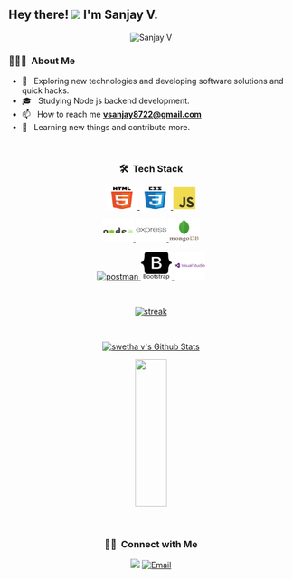 <h2> Hey there! <img src="https://raw.githubusercontent.com/MartinHeinz/MartinHeinz/master/wave.gif" width="30px"> I'm Sanjay V.</h2>
<p align="center">
<img align="center" src="https://www.careerguide.com/career/wp-content/uploads/2020/03/giphy-7.gif" width="100%" alt="Sanjay V"  height="250px" />
 </p>
<h3> 👨🏻‍💻 &nbsp;About Me </h3>

- 🤔 &nbsp; Exploring new technologies and developing software solutions and quick hacks.
- 🎓 &nbsp; Studying Node js backend development.
- 📫 &nbsp; How to reach me **vsanjay8722@gmail.com**
- 🌱 &nbsp; Learning new things and contribute more.
 <br/>
 
<h3 align="center">🛠 &nbsp;Tech Stack</h3>
<p align="center">
   <a href="https://www.w3.org/html/" target="_blank"> <img src="https://raw.githubusercontent.com/devicons/devicon/master/icons/html5/html5-original-wordmark.svg" alt="html5" width="55" height="40"/> </a>
  <a href="https://www.w3schools.com/css/" target="_blank"> <img src="https://raw.githubusercontent.com/devicons/devicon/master/icons/css3/css3-original-wordmark.svg" alt="css3" width="55" height="40"/> </a>
  <a href="https://developer.mozilla.org/en-US/docs/Web/JavaScript" target="_blank"> <img src="https://raw.githubusercontent.com/devicons/devicon/master/icons/javascript/javascript-original.svg" alt="javascript" width="40" height="40"/> </a> 
  </p>
 <p align="center">
  <a href="https://nodejs.org" target="_blank"> <img src="https://raw.githubusercontent.com/devicons/devicon/master/icons/nodejs/nodejs-original-wordmark.svg" alt="nodejs" width="55" height="40"/> </a> 
 <a href="https://expressjs.com" target="_blank"> <img src="https://raw.githubusercontent.com/devicons/devicon/master/icons/express/express-original-wordmark.svg" alt="expressjs" width="55" height="40"/> </a> 
  <a href="https://www.mongodb.com/" target="_blank"> <img src="https://raw.githubusercontent.com/devicons/devicon/master/icons/mongodb/mongodb-original-wordmark.svg" alt="mongodb" width="55" height="40"/> </a> 
   </p>
     <p align="center">
 <a href="https://postman.com" target="_blank"> <img src="https://www.vectorlogo.zone/logos/getpostman/getpostman-icon.svg" alt="postman" width="55" height="50"/> </a> 
 <a href="https://getbootstrap.com" target="_blank"> <img src="https://raw.githubusercontent.com/devicons/devicon/master/icons/bootstrap/bootstrap-plain-wordmark.svg" alt="bootstrap" width="55" height="50"/> </a>
  <a href="https://getbootstrap.com" target="_blank"> <img src="https://raw.githubusercontent.com/devicons/devicon/master/icons/visualstudio/visualstudio-plain-wordmark.svg" alt="bootstrap" width="55" height="50"/> </a>
 </p>

 
<br/>

<p align="center">
    <a href="https://github.com/swethav08711/github-readme-streak-stats">
        <img title=":fire: Get streak stats for your profile at git.io/streak-stats" alt="streak" src="https://github-readme-streak-stats.herokuapp.com/?user=Vsanjay021&theme=black-ice&hide_border=true&stroke=0000&background=060A0CD0"/>
    </a>
</p>

<br/>
 <p align="center">
    <a href="https://github.com/swethav08711/github-readme-stats"><img alt="swetha v's Github Stats" src="https://github-readme-stats.vercel.app/api?username=Vsanjay021&show_icons=true&count_private=true&theme=react&hide_border=true&bg_color=0D1117" /></a>
    </p>
<p align="center">
    <img src="https://github-readme-stats.vercel.app/api/top-langs/?username=Vsanjay021&theme=react&hide_border=true&bg_color=0D1117" height="260px" width="33.25%"/>
    </p>
<br/>
<p align="center" width="100%" margin="auto">
<h3 align="center"> 🤝🏻 &nbsp;Connect with Me </h3>
<p align="center">
<a href="https://www.linkedin.com/in/sanjay-v-36aa761b1/"><img src="https://img.shields.io/badge/LinkedIn-Sanjay%20V-blue?style=flat-square&logo=linkedin"></a>
<a href="mailto:vsanjay8722@gmail.com"><img alt="Email" src="https://img.shields.io/badge/Email-vsanjay8722@gmail.com-blue?style=flat-square&logo=gmail"></a>
</p>
</p>
